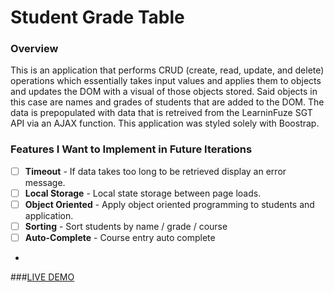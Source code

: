 # Student Grade Table

### Overview

This is an application that performs CRUD (create, read, update, and delete) operations which essentially takes input values and applies them to objects and updates the DOM with a visual of those objects stored. Said objects in this case are names and grades of students that are added to the DOM. The data is prepopulated with data that is retreived from the LearninFuze SGT API via an AJAX function. This application was styled solely with Boostrap.

### Features I Want to Implement in Future Iterations
- [ ] **Timeout** - If data takes too long to be retrieved display an error message.
- [ ] **Local Storage** - Local state storage between page loads.
- [ ] **Object Oriented** - Apply object oriented programming to students and application.
- [ ] **Sorting** - Sort students by name / grade / course
- [ ] **Auto-Complete** - Course entry auto complete
- 
###[LIVE DEMO](http://ekwon86.github.io/SGT)


